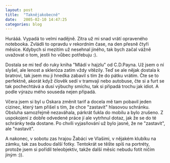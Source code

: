 ```yaml
---
layout: post
title:  "Taknějakobecně"
date:   2005-02-10 14:47:25
categories: blog
---
```


Hurááá. Vypadá to velmi nadějně. Zítra už mi snad vrátí opraveného notebooka. Zvládli to opravdu v rekordním čase, na den přesně čtyři měsíce. Kdybych si mezitím už nesehnal jiného, tak bych začal vážně uvažovat o tom, jestli ho vůbec potřebuju :).

Dostala se mi teď do ruky kniha "Mládí v hajzlu" od C.D.Payna. Už jsem o ní slyšel, ale lenost a skleróza zatím vždy vítězily. Teď se ale nějak dostala k bratrovi, tak jsem mu ji hnedka zabavil s tím že do pátku vrátím. Čte se to perfektně, akorát když člověk sedí v tramvaji nebo autobuse, čte si a furt se tak pochechtává a dusí výbuchy smíchu, tak si připadá trochu jak idiot. A podle výrazu mého souseda nejen připadá.

Včera jsem si byl u Oskara změnit tarif a docela mě tam pobavil jeden cizinec, který tam přišel s tím, že chce "zastavit" hlasovou schránku. Obsluha samozřejmě nezaváhala, párkrát ťukla do mobilu a bylo zrušeno. Z uspokojení z dobře odvedené práce jí ale vytrhnul dotaz, jak že se do té schránky teda dostane. Po chvíli vyjasňování už bylo jasné, že ne "zastavit", ale "nastavit".

A nakonec, v sobotu zas hrajou Žabáci ve Vlašimi, v nějakém klubíku na zámku, tak zas budou další fotky. Tentokrát se těšte spíš na portréty, protože jsem si pořídil teleobjektiv, takže další měsíc nebudu fotit ničím jiným :)).